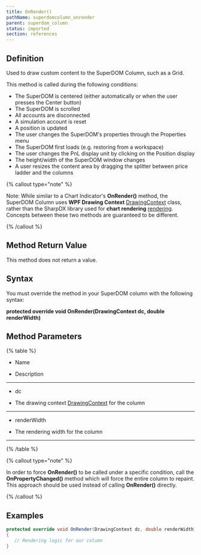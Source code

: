 ```yaml
---
title: OnRender()
pathName: superdomcolumn_onrender
parent: superdom_column
status: imported
section: references
---
```


## Definition

Used to draw custom content to the SuperDOM Column, such as a Grid.

This method is called during the following conditions:

* The SuperDOM is centered (either automatically or when the user presses the Center button)
* The SuperDOM is scrolled
* All accounts are disconnected
* A simulation account is reset
* A position is updated
* The user changes the SuperDOM's properties through the Properties menu
* The SuperDOM first loads (e.g. restoring from a workspace)
* The user changes the PnL display unit by clicking on the Position display
* The height/width of the SuperDOM window changes
* A user resizes the content area by dragging the splitter between price ladder and the columns

{% callout type="note" %}

Note: While similar to a Chart Indicator's **OnRender()** method, the SuperDOM Column uses **WPF Drawing Context** [DrawingContext](https://msdn.microsoft.com/en-us/library/system.windows.media.drawingcontext(v=vs.110).aspx) class, rather than the SharpDX library used for **chart rendering** [rendering](rendering). Concepts between these two methods are guaranteed to be different.

{% /callout %}

## Method Return Value

This method does not return a value.

## Syntax

You must override the method in your SuperDOM column with the following syntax:

**protected override void OnRender(DrawingContext dc, double renderWidth)**

## Method Parameters

{% table %}

* Name

* Description

---

* dc

* The drawing context [DrawingContext](https://msdn.microsoft.com/en-us/library/system.windows.media.drawingcontext(v=vs.110).aspx) for the column

---

* renderWidth

* The rendering width for the column

---

{% /table %}

{% callout type="note" %}

In order to force **OnRender()** to be called under a specific condition, call the **OnPropertyChanged()** method which will force the entire column to repaint. This approach should be used instead of calling **OnRender()** directly.

{% /callout %}

## Examples

```csharp
protected override void OnRender(DrawingContext dc, double renderWidth)
{
   // Rendering logic for our column
}
```
